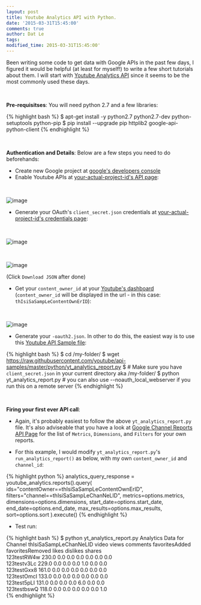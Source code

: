 ```yaml
---
layout: post
title: Youtube Analytics API with Python.
date: '2015-03-31T15:45:00'
comments: true
author: Dat Le
tags:
modified_time: 2015-03-31T15:45:00'
---
```


Been writing some code to get data with Google APIs in the past few days, I figured it would be helpful (at least for myself!) to write a few short tutorials about them. I will start with [Youtube Analytics API](https://developers.google.com/youtube/analytics/) since it seems to be the most commonly used these days.

<br>

**Pre-requisitses**: You will need python 2.7 and a few libraries:

{% highlight bash %}
$ apt-get install -y python2.7 python2.7-dev python-setuptools python-pip
$ pip install --upgrade pip httplib2 google-api-python-client
{% endhighlight %}

<br>

**Authentication and Details**: Below are a few steps you need to do beforehands:

- Create new Google project at [google's developers console](https://console.developers.google.com/)
- Enable Youtube APIs at [your-actual-project-id's API page](https://console.developers.google.com/project/your-actual-project-id/apiui/api):

<br>

![image](http://i.imgur.com/zjPAhSs.png)

- Generate your OAuth's `client_secret.json` credentials at [your-actual-project-id's credentials page](https://console.developers.google.com/project/your-actual-project-id/apiui/credential):

<br>

![image](http://i.imgur.com/ENAtMLE.png)

<br>

![image](http://i.imgur.com/5eu7Mhj.png)

(Click `Download JSON` after done)

- Get your `content_owner_id` at your [Youtube's dashboard](https://cms.youtube.com) (`content_owner_id` will be displayed in the url - in this case: `thIsiSaSampLeContentOwnErID`):

<br>

![image](http://i.imgur.com/pcMhqic.png)

- Generate your `-oauth2.json`. In other to do this, the easiest way is to use this [Youtube API Sample file](https://github.com/youtube/api-samples/blob/master/python/yt_analytics_report.py):

{% highlight bash %}
$ cd /my-folder/
$ wget https://raw.githubusercontent.com/youtube/api-samples/master/python/yt_analytics_report.py
$ # Make sure you have `client_secret.json` in your current directory aka /my-folder/
$ python yt_analytics_report.py # you can also use --noauth_local_webserver if you run this on a remote server
{% endhighlight %}

<br>

**Firing your first ever API call**:

- Again, it's probably easiest to follow the above `yt_analytics_report.py` file. It's also adviseable that you have a look at [Google Channel Reports API Page](https://developers.google.com/youtube/analytics/v1/channel_reports) for the list of `Metrics`, `Dimensions`, and `Filters` for your own reports.

- For this example, I would modify `yt_analytics_report.py`'s `run_analytics_report()` as below, with my own `content_owner_id` and `channel_id`:

{% highlight python %}
analytics_query_response = youtube_analytics.reports().query(
  ids="contentOwner==thIsiSaSampLeContentOwnErID",
  filters="channel==thIsiSaSampLeChanNeLID",
  metrics=options.metrics,
  dimensions=options.dimensions,
  start_date=options.start_date,
  end_date=options.end_date,
  max_results=options.max_results,
  sort=options.sort
).execute()
{% endhighlight %}

- Test run:

{% highlight bash %}
$ python yt_analytics_report.py
Analytics Data for Channel thIsiSaSampLeChanNeLID
video                views                comments             favoritesAdded       favoritesRemoved     likes                dislikes             shares              
123testRW4w          230.0                0.0                  0.0                  0.0                  0.0                  0.0                  0.0                 
123testv3Lc          229.0                0.0                  0.0                  0.0                  1.0                  0.0                  0.0                 
123testGxx8          161.0                0.0                  0.0                  0.0                  0.0                  0.0                  0.0                 
123testOmcI          133.0                0.0                  0.0                  0.0                  0.0                  0.0                  0.0                 
123test5pLI          131.0                0.0                  0.0                  0.0                  6.0                  0.0                  0.0                 
123testbswQ          118.0                0.0                  0.0                  0.0                  0.0                  0.0                  1.0     
{% endhighlight %}
